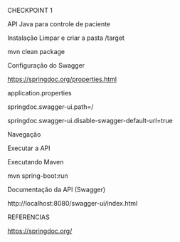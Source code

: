 CHECKPOINT 1

API Java para controle de paciente



Instalação
Limpar e criar a pasta /target

mvn clean package

Configuração do Swagger

https://springdoc.org/properties.html

application.properties

springdoc.swagger-ui.path=/

springdoc.swagger-ui.disable-swagger-default-url=true


Navegação

Executar a API

Executando Maven

mvn spring-boot:run

Documentação da API (Swagger)

http://localhost:8080/swagger-ui/index.html

REFERENCIAS

https://springdoc.org/

